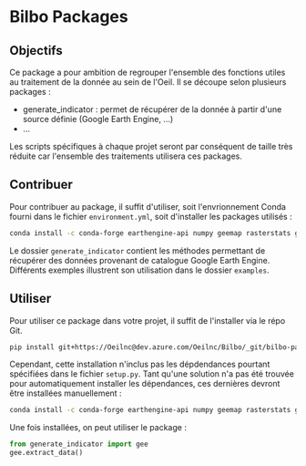 # Bilbo Packages

## Objectifs

Ce package a pour ambition de regrouper l'ensemble des fonctions utiles au traitement de la donnée au sein de l'Oeil.
Il se découpe selon plusieurs packages :
- generate_indicator : permet de récupérer de la donnée à partir d'une source définie (Google Earth Engine, ...)
- ...

Les scripts spécifiques à chaque projet seront par conséquent de taille très réduite car l'ensemble des traitements utilisera ces packages.

## Contribuer

Pour contribuer au package, il suffit d'utiliser, soit l'envrionnement Conda fourni dans le fichier `environment.yml`, soit d'installer les packages utilisés :
```bash
conda install -c conda-forge earthengine-api numpy geemap rasterstats geopandas rasterio matplotlib
```
Le dossier `generate_indicator` contient les méthodes permettant de récupérer des données provenant de catalogue Google Earth Engine.
Différents exemples illustrent son utilisation dans le dossier `examples`.

## Utiliser

Pour utiliser ce package dans votre projet, il suffit de l'installer via le répo Git.
```bash
pip install git+https://Oeilnc@dev.azure.com/Oeilnc/Bilbo/_git/bilbo-packages
```

Cependant, cette installation n'inclus pas les dépdendances pourtant spécifiées dans le fichier `setup.py`. 
Tant qu'une solution n'a pas été trouvée pour automatiquement installer les dépendances, ces dernières devront être installées manuellement :
```bash
conda install -c conda-forge earthengine-api numpy geemap rasterstats geopandas
```

Une fois installées, on peut utiliser le package :

```python
from generate_indicator import gee
gee.extract_data()
```